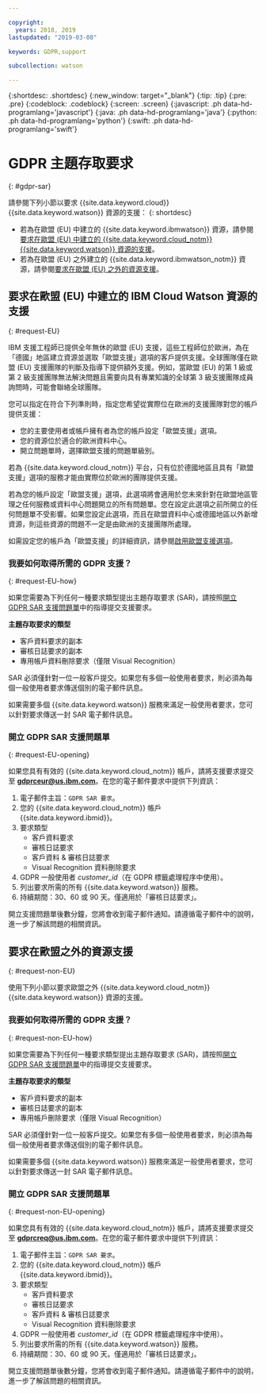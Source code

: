 ```yaml
---

copyright:
  years: 2018, 2019
lastupdated: "2019-03-08"

keywords: GDPR,support

subcollection: watson

---
```


{:shortdesc: .shortdesc}
{:new_window: target="_blank"}
{:tip: .tip}
{:pre: .pre}
{:codeblock: .codeblock}
{:screen: .screen}
{:javascript: .ph data-hd-programlang='javascript'}
{:java: .ph data-hd-programlang='java'}
{:python: .ph data-hd-programlang='python'}
{:swift: .ph data-hd-programlang='swift'}

# GDPR 主題存取要求
{: #gdpr-sar}

請參閱下列小節以要求 {{site.data.keyword.cloud}} {{site.data.keyword.watson}} 資源的支援：
{: shortdesc}

-   若為在歐盟 (EU) 中建立的 {{site.data.keyword.ibmwatson}} 資源，請參閱[要求在歐盟 (EU) 中建立的 {{site.data.keyword.cloud_notm}} {{site.data.keyword.watson}} 資源的支援](#request-EU)。
-   若為在歐盟 (EU) 之外建立的 {{site.data.keyword.ibmwatson_notm}} 資源，請參閱[要求在歐盟 (EU) 之外的資源支援](#request-non-EU)。

## 要求在歐盟 (EU) 中建立的 IBM Cloud Watson 資源的支援
{: #request-EU}

IBM 支援工程師已提供全年無休的歐盟 (EU) 支援，這些工程師位於歐洲，為在「德國」地區建立資源並選取「歐盟支援」選項的客戶提供支援。全球團隊僅在歐盟 (EU) 支援團隊的判斷及指導下提供額外支援。例如，當歐盟 (EU) 的第 1 級或第 2 級支援團隊無法解決問題且需要向具有專業知識的全球第 3 級支援團隊成員詢問時，可能會聯絡全球團隊。

您可以指定在符合下列準則時，指定您希望從實際位在歐洲的支援團隊對您的帳戶提供支援：

-   您的主要使用者或帳戶擁有者為您的帳戶設定「歐盟支援」選項。
-   您的資源位於適合的歐洲資料中心。
-   開立問題單時，選擇歐盟支援的問題單級別。

若為 {{site.data.keyword.cloud_notm}} 平台，只有位於德國地區且具有「歐盟支援」選項的服務才能由實際位於歐洲的團隊提供支援。

若為您的帳戶設定「歐盟支援」選項，此選項將會適用於您未來針對在歐盟地區管理之任何服務或資料中心問題開立的所有問題單。您在設定此選項之前所開立的任何問題單不受影響。如果您設定此選項，而且在歐盟資料中心或德國地區以外新增資源，則這些資源的問題不一定是由歐洲的支援團隊所處理。

如需設定您的帳戶為「歐盟支援」的詳細資訊，請參閱[啟用歐盟支援選項](/docs/account?topic=account-eu-hipaa-supported#eu-hipaa-supported)。

### 我要如何取得所需的 GDPR 支援？
{: #request-EU-how}

如果您需要為下列任何一種要求類型提出主題存取要求 (SAR)，請按照[開立 GDPR SAR 支援問題單](#request-EU-opening)中的指導提交支援要求。

**主題存取要求的類型**

-   客戶資料要求的副本
-   審核日誌要求的副本
-   專用帳戶資料刪除要求（僅限 Visual Recognition）

SAR 必須僅針對一位一般客戶提交。如果您有多個一般使用者要求，則必須為每個一般使用者要求傳送個別的電子郵件訊息。

如果需要多個 {{site.data.keyword.watson}} 服務來滿足一般使用者要求，您可以針對要求傳送一封 SAR 電子郵件訊息。

### 開立 GDPR SAR 支援問題單
{: #request-EU-opening}

如果您具有有效的 {{site.data.keyword.cloud_notm}} 帳戶，請將支援要求提交至 **gdprceur@us.ibm.com**。在您的電子郵件要求中提供下列資訊：

1.  電子郵件主旨：`GDPR SAR 要求`。
1.  您的 {{site.data.keyword.cloud_notm}} 帳戶 {{site.data.keyword.ibmid}}。
1.  要求類型
    -   客戶資料要求
    -   審核日誌要求
    -   客戶資料 & 審核日誌要求
    -   Visual Recognition 資料刪除要求
1.  GDPR 一般使用者 *customer_id*（在 GDPR 標籤處理程序中使用）。
1.  列出要求所需的所有 {{site.data.keyword.watson}} 服務。
1.  持續期間：30、60 或 90 天。僅適用於「審核日誌要求」。

開立支援問題單後數分鐘，您將會收到電子郵件通知。請遵循電子郵件中的說明，進一步了解該問題的相關資訊。

## 要求在歐盟之外的資源支援
{: #request-non-EU}

使用下列小節以要求歐盟之外 {{site.data.keyword.cloud_notm}} {{site.data.keyword.watson}} 資源的支援。

### 我要如何取得所需的 GDPR 支援？
{: #request-non-EU-how}

如果您需要為下列任何一種要求類型提出主題存取要求 (SAR)，請按照[開立 GDPR SAR 支援問題單](#request-non-EU-opening)中的指導提交支援要求。

**主題存取要求的類型**

-   客戶資料要求的副本
-   審核日誌要求的副本
-   專用帳戶刪除要求（僅限 Visual Recognition）

SAR 必須僅針對一位一般客戶提交。如果您有多個一般使用者要求，則必須為每個一般使用者要求傳送個別的電子郵件訊息。

如果需要多個 {{site.data.keyword.watson}} 服務來滿足一般使用者要求，您可以針對要求傳送一封 SAR 電子郵件訊息。

### 開立 GDPR SAR 支援問題單
{: #request-non-EU-opening}

如果您具有有效的 {{site.data.keyword.cloud_notm}} 帳戶，請將支援要求提交至 **gdprcreq@us.ibm.com**。在您的電子郵件要求中提供下列資訊：

1.  電子郵件主旨：`GDPR SAR 要求`。
1.  您的 {{site.data.keyword.cloud_notm}} 帳戶 {{site.data.keyword.ibmid}}。
1.  要求類型
    -   客戶資料要求
    -   審核日誌要求
    -   客戶資料 & 審核日誌要求
    -   Visual Recognition 資料刪除要求
1.  GDPR 一般使用者 *customer_id*（在 GDPR 標籤處理程序中使用）。
1.  列出要求所需的所有 {{site.data.keyword.watson}} 服務。
1.  持續期間：30、60 或 90 天。僅適用於「審核日誌要求」。

開立支援問題單後數分鐘，您將會收到電子郵件通知。請遵循電子郵件中的說明，進一步了解該問題的相關資訊。
